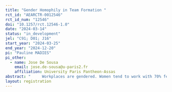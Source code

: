 ```yaml
---
title: "Gender Homophily in Team Formation "
rct_id: "AEARCTR-0012546"
rct_id_num: "12546"
doi: "10.1257/rct.12546-1.0"
date: "2024-03-14"
status: "in_development"
jel: "C91; D01; J16"
start_year: "2024-03-25"
end_year: "2024-12-20"
pi: "Pauline MADIES"
pi_other:
  - name: Jose De Sousa
    email: jose.de-sousa@u-paris2.fr
    affiliation: University Paris Pantheon-Assas
abstract: "     Workplaces are gendered. Women tend to work with 70% female colleagues, while men work with only 30% female colleagues. This significant gender segregation in the workplace is linked to the gender wage gap. A large body of literature also indicates that people tend to associate with others of the same gender, a tendency known as 'Gender Homophily.' This homophily may further contribute to gender segregation in the labor market, as it suggests a desire to interact with same-gender coworkers. We test this hypothesis in a lab experiment in which we allow participants to sort into teams endogenously. First, we measure gender homophily by studying whether women choose to team up with women, and men with men. Second, we delve further into the mechanisms behind gender homophily by introducing a new experiment that varies the prominence and visibility of errors across different treatments."
layout: registration
---
```


